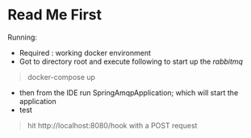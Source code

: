 # Read Me First
Running:
* Required : working docker environment 
* Got to directory root and execute following to start up the *rabbitmq*
>docker-compose up
* then from the IDE run SpringAmqpApplication; which will start the application 
* test 
>hit http://localhost:8080/hook with a POST request 
>
